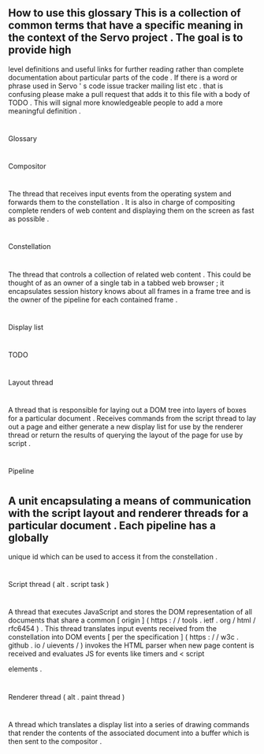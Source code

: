 #
How
to
use
this
glossary
This
is
a
collection
of
common
terms
that
have
a
specific
meaning
in
the
context
of
the
Servo
project
.
The
goal
is
to
provide
high
-
level
definitions
and
useful
links
for
further
reading
rather
than
complete
documentation
about
particular
parts
of
the
code
.
If
there
is
a
word
or
phrase
used
in
Servo
'
s
code
issue
tracker
mailing
list
etc
.
that
is
confusing
please
make
a
pull
request
that
adds
it
to
this
file
with
a
body
of
TODO
.
This
will
signal
more
knowledgeable
people
to
add
a
more
meaningful
definition
.
#
Glossary
#
#
#
Compositor
#
#
#
The
thread
that
receives
input
events
from
the
operating
system
and
forwards
them
to
the
constellation
.
It
is
also
in
charge
of
compositing
complete
renders
of
web
content
and
displaying
them
on
the
screen
as
fast
as
possible
.
#
#
#
Constellation
#
#
#
The
thread
that
controls
a
collection
of
related
web
content
.
This
could
be
thought
of
as
an
owner
of
a
single
tab
in
a
tabbed
web
browser
;
it
encapsulates
session
history
knows
about
all
frames
in
a
frame
tree
and
is
the
owner
of
the
pipeline
for
each
contained
frame
.
#
#
#
Display
list
#
#
#
TODO
#
#
#
Layout
thread
#
#
#
A
thread
that
is
responsible
for
laying
out
a
DOM
tree
into
layers
of
boxes
for
a
particular
document
.
Receives
commands
from
the
script
thread
to
lay
out
a
page
and
either
generate
a
new
display
list
for
use
by
the
renderer
thread
or
return
the
results
of
querying
the
layout
of
the
page
for
use
by
script
.
#
#
#
Pipeline
#
#
#
A
unit
encapsulating
a
means
of
communication
with
the
script
layout
and
renderer
threads
for
a
particular
document
.
Each
pipeline
has
a
globally
-
unique
id
which
can
be
used
to
access
it
from
the
constellation
.
#
#
#
Script
thread
(
alt
.
script
task
)
#
#
#
A
thread
that
executes
JavaScript
and
stores
the
DOM
representation
of
all
documents
that
share
a
common
[
origin
]
(
https
:
/
/
tools
.
ietf
.
org
/
html
/
rfc6454
)
.
This
thread
translates
input
events
received
from
the
constellation
into
DOM
events
[
per
the
specification
]
(
https
:
/
/
w3c
.
github
.
io
/
uievents
/
)
invokes
the
HTML
parser
when
new
page
content
is
received
and
evaluates
JS
for
events
like
timers
and
<
script
>
elements
.
#
#
#
Renderer
thread
(
alt
.
paint
thread
)
#
#
#
A
thread
which
translates
a
display
list
into
a
series
of
drawing
commands
that
render
the
contents
of
the
associated
document
into
a
buffer
which
is
then
sent
to
the
compositor
.
